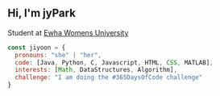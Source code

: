 Hi, I'm jyPark
--

<!--
**jiyoonpark0207/jiyoonpark0207** is a ✨ _special_ ✨ repository because its `README.md` (this file) appears on your GitHub profile.

Here are some ideas to get you started:

- 🔭 I’m currently working on ...
- 🌱 I’m currently learning ...
- 👯 I’m looking to collaborate on ...
- 🤔 I’m looking for help with ...
- 💬 Ask me about ...
- 📫 How to reach me: ...
- 😄 Pronouns: ...
- ⚡ Fun fact: ...
-->

Student at [Ewha Womens University](https://www.ewha.ac.kr/ewhaen/index.do)



```javascript
const jiyoon = {
  pronouns: "she" | "her",
  code: [Java, Python, C, Javascript, HTML, CSS, MATLAB],
  interests: [Math, DataStructures, Algorithm],
  challenge: "I am doing the #365DaysOfCode challenge"
}
```